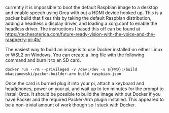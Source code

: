 currently it is impossible to boot the default Raspbian image to a desktop and enable speech using Orca with out a HDMI device hooked up. This is a packer build that fixes this by taking the default Raspbian distribution, adding a headless x display driver, and loading a xorg.conf to enable the headless driver. The instructions I based this off can be found at
https://techesoterica.com/future-ready-vision-with-the-voice-and-the-raspberry-pi-4b/

The easiest way to build an image is to use Docker installed on either Linux or WSL2 on Windows. You can create a .img file with the following command and burn it to an SD card.

```docker run --rm --privileged -v /dev:/dev -v ${PWD}:/build mkaczanowski/packer-builder-arm build raspbian.json```

Once the card is burned plug it into your pi, attach a keyboard and headphones, power on your pi, and wait up to ten minutes for the prompt to install Orca.
It should be possible to build the image with out Docker if you have Packer and the required Packer-Arm plugin installed. This appeared to be a non-trivial amount of work though so I stuck with Docker.